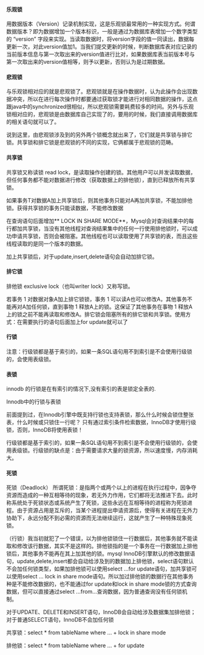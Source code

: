 #### **乐观锁**

用数据版本（Version）记录机制实现，这是乐观锁最常用的一种实现方式。何谓数据版本？即为数据增加一个版本标识，一般是通过为数据库表增加一个数字类型的 “version” 字段来实现。当读取数据时，将version字段的值一同读出，数据每更新一次，对此version值加1。当我们提交更新的时候，判断数据库表对应记录的当前版本信息与第一次取出来的version值进行比对，如果数据库表当前版本号与第一次取出来的version值相等，则予以更新，否则认为是过期数据。

#### **悲观锁**

与乐观锁相对应的就是悲观锁了。悲观锁就是在操作数据时，认为此操作会出现数据冲突，所以在进行每次操作时都要通过获取锁才能进行对相同数据的操作，这点跟java中的synchronized很相似，所以悲观锁需要耗费较多的时间。另外与乐观锁相对应的，悲观锁是由数据库自己实现了的，要用的时候，我们直接调用数据库的相关语句就可以了。

说到这里，由悲观锁涉及到的另外两个锁概念就出来了，它们就是共享锁与排它锁。共享锁和排它锁是悲观锁的不同的实现，它俩都属于悲观锁的范畴。

#### **共享锁**

共享锁又称读锁 read lock，是读取操作创建的锁。其他用户可以并发读取数据，但任何事务都不能对数据进行修改（获取数据上的排他锁），直到已释放所有共享锁。

如果事务T对数据A加上共享锁后，则其他事务只能对A再加共享锁，不能加排他锁。获得共享锁的事务只能读数据，不能修改数据

在查询语句后面增加** LOCK IN SHARE MODE**，Mysql会对查询结果中的每行都加共享锁，当没有其他线程对查询结果集中的任何一行使用排他锁时，可以成功申请共享锁，否则会被阻塞。其他线程也可以读取使用了共享锁的表，而且这些线程读取的是同一个版本的数据。

加上共享锁后，对于update,insert,delete语句会自动加排它锁。

#### **排它锁**

排他锁 exclusive lock（也叫writer lock）又称写锁。

若事务 1 对数据对象A加上排它锁锁，事务 1 可以读A也可以修改A，其他事务不能再对A加任何锁，直到事物 1 释放A上的锁。这保证了其他事务在事物 1 释放A上的锁之前不能再读取和修改A。排它锁会阻塞所有的排它锁和共享锁。使用方式：在需要执行的语句后面加上for update就可以了

#### **行锁**

注意：行级锁都是基于索引的，如果一条SQL语句用不到索引是不会使用行级锁的，会使用表级锁。

#### **表锁**

innodb 的行锁是在有索引的情况下,没有索引的表是锁定全表的.

Innodb中的行锁与表锁

前面提到过，在Innodb引擎中既支持行锁也支持表锁，那么什么时候会锁住整张表，什么时候或只锁住一行呢？ 只有通过索引条件检索数据，InnoDB才使用行级锁，否则，InnoDB将使用表锁！

行级锁都是基于索引的，如果一条SQL语句用不到索引是不会使用行级锁的，会使用表级锁。行级锁的缺点是：由于需要请求大量的锁资源，所以速度慢，内存消耗大。

#### **死锁**

死锁（Deadlock） 所谓死锁：是指两个或两个以上的进程在执行过程中，因争夺资源而造成的一种互相等待的现象，若无外力作用，它们都将无法推进下去。此时称系统处于死锁状态或系统产生了死锁，这些永远在互相等待的进程称为死锁进程。由于资源占用是互斥的，当某个进程提出申请资源后，使得有关进程在无外力协助下，永远分配不到必需的资源而无法继续运行，这就产生了一种特殊现象死锁。

 

（行锁）我当初就犯了一个错误，以为排他锁锁住一行数据后，其他事务就不能读取和修改该行数据，其实不是这样的。排他锁指的是一个事务在一行数据加上排他锁后，其他事务不能再在其上加其他的锁。mysql InnoDB引擎默认的修改数据语句，update,delete,insert都会自动给涉及到的数据加上排他锁，select语句默认不会加任何锁类型，如果加排他锁可以使用select ...for update语句，加共享锁可以使用select ... lock in share mode语句。所以加过排他锁的数据行在其他事务种是不能修改数据的，也不能通过for update和lock in share mode锁的方式查询数据，但可以直接通过select ...from...查询数据，因为普通查询没有任何锁机制。

 

 

对于UPDATE、DELETE和INSERT语句，InnoDB会自动给涉及数据集加排他锁；对于普通SELECT语句，InnoDB不会加任何锁

共享锁：select * from tableName where ... + lock in share mode

排他锁：select * from tableName where ... + for update 